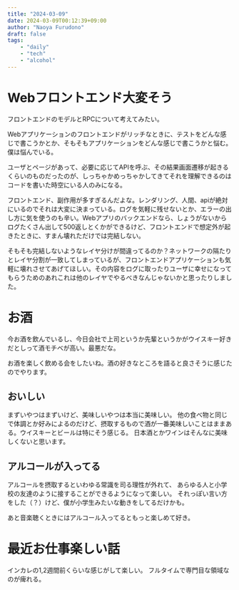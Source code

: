 ```yaml
---
title: "2024-03-09"
date: 2024-03-09T00:12:39+09:00
author: "Naoya Furudono"
draft: false
tags:
    - "daily"
    - "tech"
    - "alcohol"
---
```


# Webフロントエンド大変そう

フロントエンドのモデルとRPCについて考えてみたい。

Webアプリケーションのフロントエンドがリッチなときに、テストをどんな感じで書こうかとか、そもそもアプリケーションをどんな感じで書こうかと悩む。
僕は悩んでいる。

ユーザとページがあって、必要に応じてAPIを呼ぶ、その結果画面遷移が起きるくらいのものだったのが、しっちゃかめっちゃかしてきてそれを理解できるのはコードを書いた時空にいる人のみになる。

フロントエンド、副作用が多すぎるんだよな。レンダリング、人間、apiが絶対にいるのでそれは大変に決まっている。ログを気軽に残せないとか、エラーの出し方に気を使うのも辛い。Webアプリのバックエンドなら、しょうがないからログたくさん出して500返しとくかができるけど、フロントエンドで想定外が起きたときに、すまん壊れただけでは完結しない。

そもそも完結しないようなレイヤ分けが間違ってるのか？ネットワークの隔たりとレイヤ分割が一致してしまっているが、フロントエンドアプリケーションも気軽に壊れさせてあげてほしい。その内容をログに取ったりユーザに幸せになってもらうためのあれこれは他のレイヤでやるべきなんじゃないかと思ったりしました。

# お酒

今お酒を飲んでいるし、今日会社で上司というか先輩というかがウイスキー好きだとしって酒モチベが高い。最悪だな。

お酒を楽しく飲める会をしたいね。酒の好きなところを語ると良さそうに感じたのでやります。

## おいしい

まずいやつはまずいけど、美味しいやつは本当に美味しい。
他の食べ物と同じで体調とか好みによるのだけど、摂取するもので酒が一番美味しいことはままある。ウイスキーとビールは特にそう感じる。
日本酒とかワインはそんなに美味しくないと思います。

## アルコールが入ってる

アルコールを摂取するといわゆる常識を司る理性が外れて、
あらゆる人と小学校の友達のように接することができるようになって楽しい。
それっぽい言い方をした（？）けど、僕が小学生みたいな動きをしてるだけかも。

あと音楽聴くときにはアルコール入ってるともっと楽しめて好き。

# 最近お仕事楽しい話

インカレの1,2週間前くらいな感じがして楽しい。
フルタイムで専門目な領域なのが痺れる。

